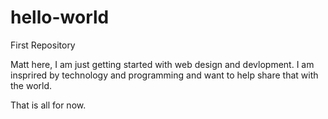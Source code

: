 # hello-world
First Repository

Matt here, I am just getting started with web design and devlopment. I am insprired by technology and programming and want to help 
share that with the world.

That is all for now.
